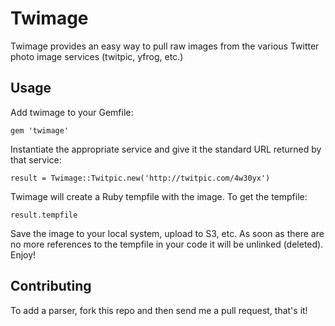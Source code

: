 # Twimage

Twimage provides an easy way to pull raw images from the various Twitter photo image services (twitpic, yfrog, etc.)

## Usage

Add twimage to your Gemfile:

    gem 'twimage'
    
Instantiate the appropriate service and give it the standard URL returned by that service:

    result = Twimage::Twitpic.new('http://twitpic.com/4w30yx')
    
Twimage will create a Ruby tempfile with the image. To get the tempfile:

    result.tempfile
    
Save the image to your local system, upload to S3, etc. As soon as there are no more references to the
tempfile in your code it will be unlinked (deleted). Enjoy!

## Contributing

To add a parser, fork this repo and then send me a pull request, that's it!
